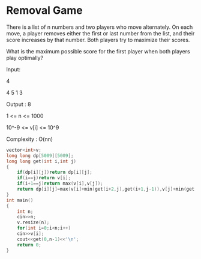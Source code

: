 # Removal Game

There is a list of n numbers and two players who move alternately. On each move, a player removes either the first or last number
from the list, and their score increases by that number. Both players try to maximize their scores.
    
What is the maximum possible score for the first player when both players play optimally?
    
Input:

4
    
4 5 1 3
    
Output : 8

1 <= n <= 1000
    
10^-9 <= v[i] <= 10^9

Complexity : O(nn)
   
```cpp
vector<int>v;
long long dp[5009][5009];
long long get(int i,int j)
{
    if(dp[i][j])return dp[i][j];
    if(i==j)return v[i];
    if(i+1==j)return max(v[i],v[j]);
    return dp[i][j]=max(v[i]+min(get(i+2,j),get(i+1,j-1)),v[j]+min(get(i,j-2),get(i+1,j-1)));
}
int main()
{
    int n;
    cin>>n;
    v.resize(n);
    for(int i=0;i<n;i++)
    cin>>v[i];
    cout<<get(0,n-1)<<'\n';
    return 0;
}
